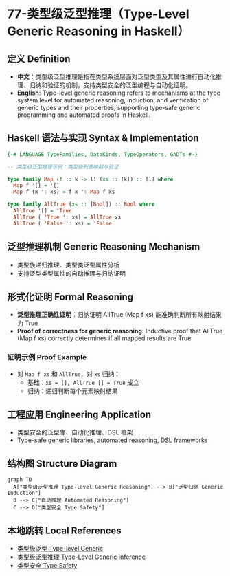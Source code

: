 # 77-类型级泛型推理（Type-Level Generic Reasoning in Haskell）

## 定义 Definition

- **中文**：类型级泛型推理是指在类型系统层面对泛型类型及其属性进行自动化推理、归纳和验证的机制，支持类型安全的泛型编程与自动化证明。
- **English**: Type-level generic reasoning refers to mechanisms at the type system level for automated reasoning, induction, and verification of generic types and their properties, supporting type-safe generic programming and automated proofs in Haskell.

## Haskell 语法与实现 Syntax & Implementation

```haskell
{-# LANGUAGE TypeFamilies, DataKinds, TypeOperators, GADTs #-}

-- 类型级泛型推理示例：类型级列表映射与验证

type family Map (f :: k -> l) (xs :: [k]) :: [l] where
  Map f '[] = '[]
  Map f (x ': xs) = f x ': Map f xs

type family AllTrue (xs :: [Bool]) :: Bool where
  AllTrue '[] = 'True
  AllTrue ( 'True ': xs) = AllTrue xs
  AllTrue ( 'False ': xs) = 'False
```

## 泛型推理机制 Generic Reasoning Mechanism

- 类型族递归推理、类型类泛型属性分析
- 支持泛型类型属性的自动推理与归纳证明

## 形式化证明 Formal Reasoning

- **泛型推理正确性证明**：归纳证明 AllTrue (Map f xs) 能准确判断所有映射结果为 True
- **Proof of correctness for generic reasoning**: Inductive proof that AllTrue (Map f xs) correctly determines if all mapped results are True

### 证明示例 Proof Example

- 对 `Map f xs` 和 `AllTrue`，对 `xs` 归纳：
  - 基础：`xs = []`，`AllTrue [] = True` 成立
  - 归纳：递归判断每个元素映射结果

## 工程应用 Engineering Application

- 类型安全的泛型库、自动化推理、DSL 框架
- Type-safe generic libraries, automated reasoning, DSL frameworks

## 结构图 Structure Diagram

```mermaid
graph TD
  A["类型级泛型推理 Type-level Generic Reasoning"] --> B["泛型归纳 Generic Induction"]
  B --> C["自动推理 Automated Reasoning"]
  C --> D["类型安全 Type Safety"]
```

## 本地跳转 Local References

- [类型级泛型 Type-level Generic](../24-Type-Level-Generic/01-Type-Level-Generic-in-Haskell.md)
- [类型级泛型推理 Type-Level Generic Inference](../43-Type-Level-Generic-Inference/01-Type-Level-Generic-Inference-in-Haskell.md)
- [类型安全 Type Safety](../14-Type-Safety/01-Type-Safety-in-Haskell.md)
